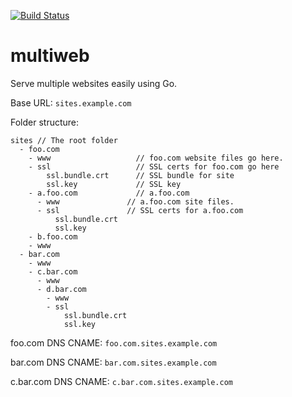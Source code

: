 [![Build Status](https://travis-ci.org/jacobhands/multiweb.svg?branch=master)](https://travis-ci.org/jacobhands/multiweb)

# multiweb
Serve multiple websites easily using Go.

Base URL: `sites.example.com`

Folder structure:
```
sites // The root folder
  - foo.com
    - www                   // foo.com website files go here.
    - ssl                   // SSL certs for foo.com go here
        ssl.bundle.crt      // SSL bundle for site
        ssl.key             // SSL key
    - a.foo.com             // a.foo.com
      - www               // a.foo.com site files.
      - ssl               // SSL certs for a.foo.com  
          ssl.bundle.crt
          ssl.key
    - b.foo.com
    - www
  - bar.com
    - www
    - c.bar.com
      - www
      - d.bar.com
        - www
        - ssl
            ssl.bundle.crt
            ssl.key
```
foo.com DNS CNAME: `foo.com.sites.example.com`

bar.com DNS CNAME: `bar.com.sites.example.com`

c.bar.com DNS CNAME: `c.bar.com.sites.example.com`